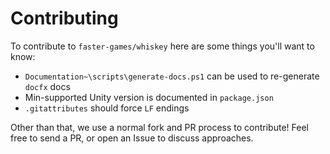 # Contributing

To contribute to `faster-games/whiskey` here are some things you'll want to know:

+ `Documentation~\scripts\generate-docs.ps1` can be used to re-generate `docfx` docs
+ Min-supported Unity version is documented in `package.json`
+ `.gitattributes` should force `LF` endings

Other than that, we use a normal fork and PR process to contribute! Feel free to send a PR, or open an Issue to discuss approaches.
